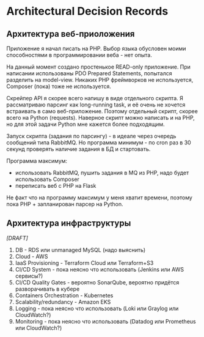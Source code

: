 # Architectural Decision Records

## Архитектура веб-приоложения

Приложение я начал писать на PHP. Выбор языка обусловен моими способностями в программировании веба - нет опыта. 

На данный момент создано простенькое READ-only приложение. При написании использованы PDO Prepared Statements, попытался разделить на model-view. Никаких PHP фреймворков не используется, Composer (пока) тоже не используется.

Скрейпер API я скорее всего напишу в виде отдельного скрипта. Я рассматриваю парсинг как long-running task, и её очень не хочется встраивать в само веб-приложение. Поэтому отдельный скрипт, скорее всего на Python (requests). Наверное скрипт можно написать и на PHP, но для этой задачи Python мне кажется более подходящим. 

Запуск скрипта (задания по парсингу) - в идеале через очередь сообщений типа RabbitMQ. Но программа минимум - по cron раз в 30 секунд проверять наличие задания в БД и стартовать. 

Программа максимум:
- использовать RabbitMQ, пушить задания в MQ из PHP, надо будет использовать Composer
- переписать веб с PHP на Flask 

Не факт что на программу максимум у меня хватит времени, поэтому пока PHP + запланирован парсер на Python. 

## Архитектура инфраструктуры

*[DRAFT]* 

1. DB - RDS или unmanaged MySQL (надо выяснить)
1. Cloud - AWS
1. IaaS Provisioning - Terraform Cloud или Terraform+S3
1. CI/CD System - пока неясно что использовать (Jenkins или AWS сервисы?)
1. CI/CD Quality Gates - вероятно SonarQube, вероятно придётся разворачивать в кубере
1. Containers Orchestration - Kubernetes
1. Scalability/redundancy - Amazon EKS
1. Logging - пока неясно что использовать (Loki или Graylog или CloudWatch?)
1. Monitoring - пока неясно что использовать (Datadog или Prometheus или CloudWatch?)
